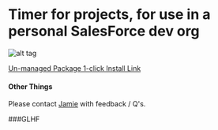 # Timer for projects, for use in a personal SalesForce dev org

![alt tag](http://imgur.com/pE3TD8v)

[Un-managed Package 1-click Install Link](https://login.salesforce.com/packaging/installPackage.apexp?p0=04t61000000gUBz)

#### Other Things

Please contact [Jamie](mailto:i@jamiesmiths.com) with feedback / Q's.

###GLHF
